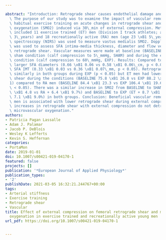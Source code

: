 ---
abstract: "Introduction: Retrograde shear causes endothelial damage and is pro-atherogenic.\
  \ The purpose of our study was to examine the impact of vascular remodeling from\
  \ habitual exercise training on acute changes in retrograde shear and microvascular\
  \ oxygenation (SMO2) induced via 30\_min of external compression. Methods: Participants\
  \ included 11 exercise trained (ET) men (Division I track athletes; age 20 \xB1\
  \ 3\_years) and 18 recreationally active (RA) men (age 23 \xB1 5\_years). Near-infrared\
  \ spectroscopy (NIRS) was used to measure vastus medialis SMO2. Doppler-ultrasound\
  \ was used to assess SFA intima-media thickness, diameter and flow velocity to derive\
  \ retrograde shear. Vascular measures were made at baseline (BASELINE), during a\
  \ sham condition (calf compression to 5\_mmHg, SHAM) and during the experimental\
  \ condition (calf compression to 60\_mmHg, EXP). Results: Compared to RA, ET had\
  \ larger SFA diameters (0.66 \xB1 0.06 vs 0.58 \xB1 0.06\_cm, p < 0.05) and lower\
  \ SFA IMT (0.33 \xB1 0.03 vs 0.36 \xB1 0.07\_mm, p < 0.05). Retrograde shear increased\
  \ similarly in both groups during EXP (p < 0.05) but ET men had lower overall retrograde\
  \ shear during the conditions (BASELINE 75.8 \xB1 26.8 vs EXP 88.2 \xB1 16.9\_s\u2212\
  1) compared to RA men (BASELINE 84.4 \xB1 23.3 vs EXP 106.4 \xB1 19.6\_s\u22121p\
  \ < 0.05). There was a similar increase in SMO2 from BASELINE to SHAM (ET + 8.1\
  \ \xB1 4.8 vs RA + 6.4 \xB1 9.7%) and BASELINE to EXP (ET + 8.7 \xB1 6.4 vs RA +\
  \ 7.1 \xB1 9.0%) in both groups. Conclusion: Beneficial vascular remodeling in ET\
  \ men is associated with lower retrograde shear during external compression. Acute\
  \ increases in retrograde shear with external compression do not detrimentally impact\
  \ microvascular oxygenation."
authors:
- Patricia Pagan Lassalle
- Adam J. Palamar
- Jacob P. DeBlois
- Wesley K Lefferts
- Kevin S. Heffernan
categories:
- PortaMon
date: 2019-01-01
doi: 10.1007/s00421-019-04170-1
featured: false
projects: []
publication: '*European Journal of Applied Physiology*'
publication_types:
- '2'
publishDate: 2021-03-05 16:32:21.244767+00:00
tags:
- Arterial stiffness
- Exercise training
- Retrograde shear
- Vascular
title: Effect of external compression on femoral retrograde shear and microvascular
  oxygenation in exercise trained and recreationally active young men
url_pdf: https://doi.org/10.1007/s00421-019-04170-1

---
